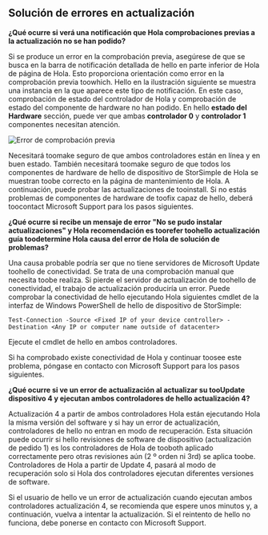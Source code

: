 <!--author=alkohli last changed: 03/17/16-->

## <a name="troubleshooting-update-failures"></a>Solución de errores en actualización
**¿Qué ocurre si verá una notificación que Hola comprobaciones previas a la actualización no se han podido?**

Si se produce un error en la comprobación previa, asegúrese de que se busca en la barra de notificación detallada de hello en parte inferior de Hola de página de Hola. Esto proporciona orientación como error en la comprobación previa toowhich. Hello en la ilustración siguiente se muestra una instancia en la que aparece este tipo de notificación. En este caso, comprobación de estado del controlador de Hola y comprobación de estado del componente de hardware no han podido. En hello **estado del Hardware** sección, puede ver que ambas **controlador 0** y **controlador 1** componentes necesitan atención.

  ![Error de comprobación previa](./media/storsimple-install-troubleshooting/HCS_PreUpdateCheckFailed-include.png)

Necesitará toomake seguro de que ambos controladores están en línea y en buen estado. También necesitará toomake seguro de que todos los componentes de hardware de hello de dispositivo de StorSimple de Hola se muestran toobe correcto en la página de mantenimiento de Hola. A continuación, puede probar las actualizaciones de tooinstall. Si no estás problemas de componentes de hardware de toofix capaz de hello, deberá toocontact Microsoft Support para los pasos siguientes.

**¿Qué ocurre si recibe un mensaje de error "No se pudo instalar actualizaciones" y Hola recomendación es toorefer toohello actualización guía toodetermine Hola causa del error de Hola de solución de problemas?**

Una causa probable podría ser que no tiene servidores de Microsoft Update toohello de conectividad. Se trata de una comprobación manual que necesita toobe realiza. Si pierde el servidor de actualización de toohello de conectividad, el trabajo de actualización produciría un error. Puede comprobar la conectividad de hello ejecutando Hola siguientes cmdlet de la interfaz de Windows PowerShell de hello de dispositivo de StorSimple:

 `Test-Connection -Source <Fixed IP of your device controller> -Destination <Any IP or computer name outside of datacenter>`

Ejecute el cmdlet de hello en ambos controladores.

Si ha comprobado existe conectividad de Hola y continuar toosee este problema, póngase en contacto con Microsoft Support para los pasos siguientes.

**¿Qué ocurre si ve un error de actualización al actualizar su tooUpdate dispositivo 4 y ejecutan ambos controladores de hello actualización 4?**

Actualización 4 a partir de ambos controladores Hola están ejecutando Hola la misma versión del software y si hay un error de actualización, controladores de hello no entran en modo de recuperación. Esta situación puede ocurrir si hello revisiones de software de dispositivo (actualización de pedido 1) es los controladores de Hola de tooboth aplicado correctamente pero otras revisiones aún (2 º orden ni 3rd) se aplica toobe. Controladores de Hola a partir de Update 4, pasará al modo de recuperación solo si Hola dos controladores ejecutan diferentes versiones de software. 

Si el usuario de hello ve un error de actualización cuando ejecutan ambos controladores actualización 4, se recomienda que espere unos minutos y, a continuación, vuelva a intentar la actualización. Si el reintento de hello no funciona, debe ponerse en contacto con Microsoft Support.
